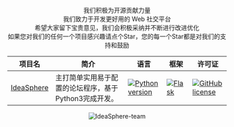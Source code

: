 <div align="center">
  
  我们积极为开源贡献力量</br>
  我们致力于开发更好用的 Web 社交平台</br>
  希望大家留下宝贵意见，我们会积极采纳并不断进行改进优化</br>
  如果您对我们的任何一个项目感兴趣请点个Star，您的每一个Star都是对我们的支持和鼓励

  | 项目名 | 简介 | 语言 | 框架 | 许可证 |
  | -------- | -------- | -------- | -------- | -------- |
  | [IdeaSphere](https://github.com/IdeaSphere-team/IdeaSphere) | 主打简单实用易于配置的论坛程序，基于Python3完成开发。 | [![Python version](https://img.shields.io/badge/python-3.11+-blue?style=for-the-badge)](https://www.python.org/downloads/release/python-3110/) | [![Flask](https://img.shields.io/badge/Flask-3.1.0-blueviolet?style=for-the-badge)](https://pypi.org/project/Flask/) | [![GitHub license](https://img.shields.io/github/license/IdeaSphere-team/IdeaSphere.svg?style=for-the-badge)](https://github.com/IdeaSphere-team/IdeaSphere/blob/main/LICENSE) |

  
  ![IdeaSphere-team](https://counter.seku.su/cmoe?name=IdeaSphere-team&theme=gb)

</div>

